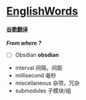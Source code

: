 # [EnglishWords](https://github.com/dululu/notes/issues/28)

#### [谷歌翻译](https://translate.google.com.hk/?hl=zh-CN)
**_From where ?_**

- [ ] Obsdian
**obsdian**
- interval       间隔，间距
- millisecond 毫秒
- miscellaneous 杂项，冗杂
- submodules 子模块/组
